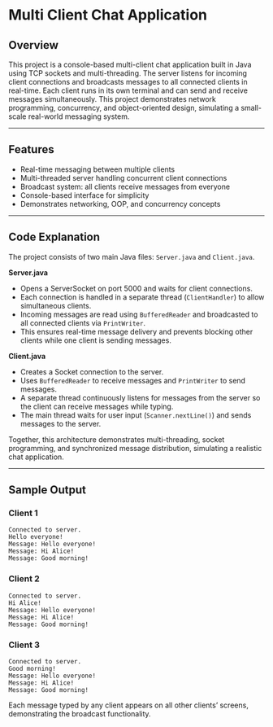 # Multi Client Chat Application

## Overview
This project is a console-based multi-client chat application built in Java using TCP sockets and multi-threading. The server listens for incoming client connections and broadcasts messages to all connected clients in real-time. Each client runs in its own terminal and can send and receive messages simultaneously. This project demonstrates network programming, concurrency, and object-oriented design, simulating a small-scale real-world messaging system.

---

## Features
- Real-time messaging between multiple clients
- Multi-threaded server handling concurrent client connections
- Broadcast system: all clients receive messages from everyone
- Console-based interface for simplicity
- Demonstrates networking, OOP, and concurrency concepts

---

## Code Explanation
The project consists of two main Java files: `Server.java` and `Client.java`.

**Server.java**
- Opens a ServerSocket on port 5000 and waits for client connections.
- Each connection is handled in a separate thread (`ClientHandler`) to allow simultaneous clients.
- Incoming messages are read using `BufferedReader` and broadcasted to all connected clients via `PrintWriter`.
- This ensures real-time message delivery and prevents blocking other clients while one client is sending messages.

**Client.java**
- Creates a Socket connection to the server.
- Uses `BufferedReader` to receive messages and `PrintWriter` to send messages.
- A separate thread continuously listens for messages from the server so the client can receive messages while typing.
- The main thread waits for user input (`Scanner.nextLine()`) and sends messages to the server.

Together, this architecture demonstrates multi-threading, socket programming, and synchronized message distribution, simulating a realistic chat application.

---

## Sample Output

### Client 1
```
Connected to server.
Hello everyone!
Message: Hello everyone!
Message: Hi Alice!
Message: Good morning!
```

### Client 2
```
Connected to server.
Hi Alice!
Message: Hello everyone!
Message: Hi Alice!
Message: Good morning!
```
### Client 3
```
Connected to server.
Good morning!
Message: Hello everyone!
Message: Hi Alice!
Message: Good morning!
```
Each message typed by any client appears on all other clients’ screens, demonstrating the broadcast functionality.
